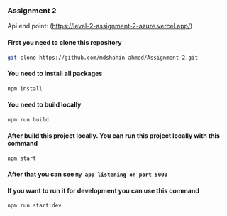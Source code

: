 ### Assignment 2

Api end point: (https://level-2-assignment-2-azure.vercel.app/)

#### First you need to clone this repository

```bash
git clone https://github.com/mdshahin-ahmed/Assignment-2.git
```

#### You need to install all packages

```bash
npm install
```

#### You need to build locally

```bash
npm run build
```

#### After build this project locally. You can run this project locally with this command

```bash
npm start
```

#### After that you can see `My app listening on port 5000`

#### If you want to run it for development you can use this command

```bash
npm run start:dev
```
